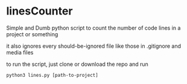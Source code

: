 # linesCounter
Simple and Dumb python script to count the number of code lines in a project or something

it also ignores every should-be-ignored file like those in .gitignore and media files

to run the script, just clone or download the repo and run

`python3 lines.py [path-to-project]`
